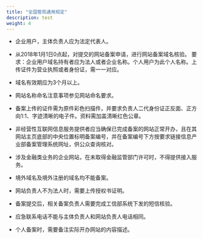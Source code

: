 ```yaml
---
title: "全国管局通用规定"
description: test
weight: 4
---
```




* 企业用户，主体负责人应为法定代表人。

* 从2018年1月1日0点起，对提交的网站备案申请，进行网站备案域名核验。
   要求：企业用户域名持有者应为法人或者企业名称。个人用户为此个人名称。上传证件为营业执照或者身份证，需一一对应。

* 域名有效期应为3个月以上。

* 网站名称命名注意事项参见网站命名要求。

* 备案上传的证件需为原件彩色扫描件，并要求负责人二代身份证正反面、正方向1:1、字迹清晰的电子件。资料需加盖清晰红色公章。

* 非经营性互联网信息服务提供者应当确保已完成备案的网站正常开办，且在其网站主页底部的中央位置标明备案编号，并在备案编号下方按要求链接信息产业部备案管理系统网址，供公众查询核对。

* 涉及金融类业务的企业网站，在未取得金融监管部门许可时，不得提供接入服务。

* 境外域名及境外注册的域名均不能备案。

* 网站负责人不为法人时，需要上传授权书证明。

* 备案提交后，相关备案负责人需要完成工信部系统下发的短信核验。

* 应急联系电话不能与主体负责人和网站负责人电话相同。

* 个人备案时，需要备注实际开办网站的内容描述。